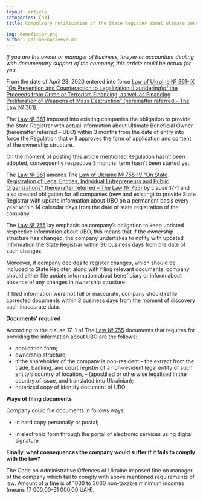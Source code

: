 ```yaml
---
layout: article
categories: [a3]
title: Compulsory notification of the State Register about ulimate beneficial owner

img: beneficiar.png
author: galina-basteeva.md
---
```


 *If you are the owner or manager of business, lawyer or accountant dealing with documentary support of the company, this article could be actual for you.*

From the date of April 28, 2020 entered into force 
 [Law of Ukraine № 361-IX “On Prevention and Counteraction to Legalization (Laundering)of the Proceeds from Crime or Terrorism Financing, as well as Financing Proliferation of Weapons of Mass Destruction” (hereinafter referred – The Law № 361)](https://zakon.rada.gov.ua/laws/show/361-IX).

The [Law № 361](https://zakon.rada.gov.ua/laws/show/361-IX) imposed into existing companies the obligation to provide the State Registrar with actual information about Ultimate Beneficial Owner (hereinafter referred – UBO) within 3 months from the date of entry into force the Regulation that will approves the form of application and content of the ownership structure.

On the moment of posting this article mentioned Regulation hasn’t been adopted, consequently respective 3 months’ term hasn’t been started yet.

The [Law № 361](https://zakon.rada.gov.ua/laws/show/361-IX) amends The [Law of Ukraine № 755-IV “On State Registration of Legal Entities, Individual Entrepreneurs and Public Organizations” (hereinafter referred – The Law № 755)](https://zakon.rada.gov.ua/laws/show/755-15#Text) by clause 17-1 and also created obligation for all companies (new and existing) to provide State Registrar with update information about UBO on a permanent basis every year within 14 calendar days from the date of state registration of the company.

The [Law № 755](https://zakon.rada.gov.ua/laws/show/755-15#Text) lay emphasis on company’s obligation to keep updated respective information about UBO, this means that if the ownership structure has changed, the company undertakes to notify with updated information the State Registrar within 30 business days from the date of such changes.

Moreover, if company decides to register changes, which should be included to State Register, along with filing relevant documents, company should either file update information about beneficiary or inform about absence of any changes in ownership structure.

If filed information were not full or inaccurate, company should refile corrected documents within 3 business days from the moment of discovery such inaccurate data.

**Documents’ required**

According to the clause 17-1 of The [Law № 755](https://zakon.rada.gov.ua/laws/show/755-15#Text) documents that requires for providing the information about UBO are the follows:

* application form;
* ownership structure;
* if the shareholder of the company is non-resident – the extract from the trade, banking, and court register of a non-resident legal entity of such entity’s country of location, – (apostilled or otherwise legalised in the country of issue, and translated into Ukrainian);
* notarized copy of identity document of UBO.

**Ways of filing documents**

Company could file documents in follows ways:

* in hard copy personally or postal;

* in electronic form through the portal of electronic services using digital signature

**Finally, what consequences the company would suffer if it fails to comply with the law?**

The Code on Administrative Offences of Ukraine imposed fine on manager of the company which fail to comply with above mentioned requirements of law. Amount of a fine is of 1000 to 3000 non-taxable minimum incomes (means 17 000,00-51 000,00 UAH).
